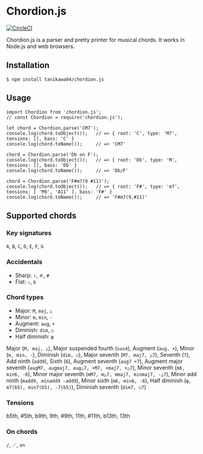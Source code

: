 # Chordion.js

[![CircleCI](https://circleci.com/gh/tanikawa04/chordion.js/tree/master.svg?style=svg)](https://circleci.com/gh/tanikawa04/chordion.js/tree/master)

Chordion.js is a parser and pretty printer for musical chords. It works in Node.js and web browsers.

## Installation

```
$ npm install tanikawa04/chordion.js
```

## Usage

```
import Chordion from 'chordion.js';
// const Chordion = require('chordion.js');

let chord = Chordion.parse('CM7');
console.log(chord.toObject());   // => { root: 'C', type: 'M7', tensions: [], bass: 'C' }
console.log(chord.toName());     // => 'CM7'

chord = Chordion.parse('Db on F');
console.log(chord.toObject());   // => { root: 'Db', type: 'M', tensions: [], bass: 'Db' }
console.log(chord.toName());     // => 'Db/F'

chord = Chordion.parse('F#m7(9 #11)');
console.log(chord.toObject());   // => { root: 'F#', type: 'm7', tensions: [ 'M9', 'A11' ], bass: 'F#' }
console.log(chord.toName());     // => 'F#m7(9,#11)'
```

## Supported chords

### Key signatures

`A`, `B`, `C`, `D`, `E`, `F`, `G`

### Accidentals

- Sharp: `♯`, `＃`, `#`
- Flat: `♭`, `b`

### Chord types

- Major: `M`, `maj`, `△`
- Minor: `m`, `min`, `-`
- Augment: `aug`, `+`
- Diminish: `dim`, `○`
- Half diminish: `φ`

Major (`M, maj, △`), Major suspended fourth (`sus4`), Augment (`aug, +`), Minor (`m, min, -`), Diminish (`dim, ○`), Major seventh (`M7, maj7, △7`), Seventh (`7`), Add ninth (`add9`), Sixth (`6`), Augment seventh (`aug7 +7`), Augment major seventh (`augM7, augmaj7, aug△7, +M7, +maj7, +△7`), Minor seventh (`m6, min6, -6`), Minor major seventh (`mM7, m△7, mmaj7, minmaj7, -△7`), Minor add ninth (`madd9, minadd9 -add9`), Minor sixth (`m6, min6, -6`), Half diminish (`φ, m7(b5), min7(b5), -7(b5)`), Diminish seventh (`dim7, ○7`)

### Tensions

b5th, #5th, b9th, 9th, #9th, 11th, #11th, b13th, 13th

### On chords

`/`, `／`, `on`

